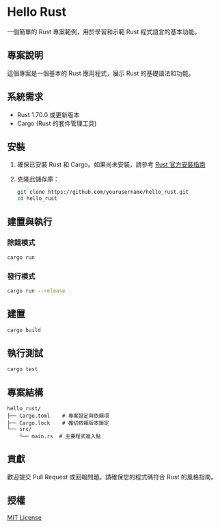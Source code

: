 # Hello Rust

一個簡單的 Rust 專案範例，用於學習和示範 Rust 程式語言的基本功能。

## 專案說明

這個專案是一個基本的 Rust 應用程式，展示 Rust 的基礎語法和功能。

## 系統需求

- Rust 1.70.0 或更新版本
- Cargo (Rust 的套件管理工具)

## 安裝

1. 確保已安裝 Rust 和 Cargo。如果尚未安裝，請參考 [Rust 官方安裝指南](https://www.rust-lang.org/tools/install)

2. 克隆此儲存庫：
   ```bash
   git clone https://github.com/yourusername/hello_rust.git
   cd hello_rust
   ```

## 建置與執行

### 除錯模式

```bash
cargo run
```

### 發行模式

```bash
cargo run --release
```

## 建置

```bash
cargo build
```

## 執行測試

```bash
cargo test
```

## 專案結構

```
hello_rust/
├── Cargo.toml    # 專案設定與依賴項
├── Cargo.lock    # 確切依賴版本鎖定
└── src/
    └── main.rs  # 主要程式進入點
```

## 貢獻

歡迎提交 Pull Request 或回報問題。請確保您的程式碼符合 Rust 的風格指南。

## 授權

[MIT License](LICENSE)
